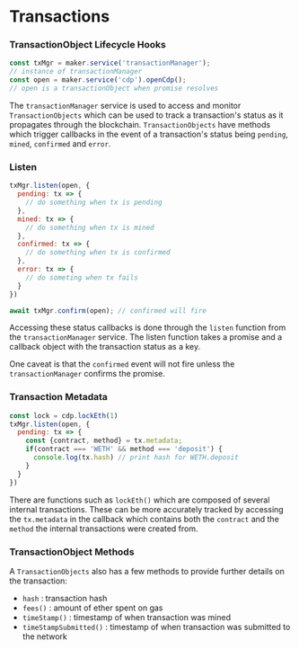 # Transactions

### TransactionObject Lifecycle Hooks

```javascript
const txMgr = maker.service('transactionManager');
// instance of transactionManager
const open = maker.service('cdp').openCdp();
// open is a transactionObject when promise resolves
```

The `transactionManager` service is used to access and monitor `TransactionObjects` which can be used to track a transaction's status as it propagates through the blockchain. `TransactionObjects` have methods which trigger callbacks in the event of a transaction's status being `pending`, `mined`, `confirmed` and `error`.

### Listen

```javascript
txMgr.listen(open, {
  pending: tx => {
    // do something when tx is pending
  },
  mined: tx => {
    // do something when tx is mined
  },
  confirmed: tx => {
    // do something when tx is confirmed	   
  },
  error: tx => {
    // do someting when tx fails
  }
})

await txMgr.confirm(open); // confirmed will fire
```

Accessing these status callbacks is done through the `listen` function from the `transactionManager` service. The listen function takes a promise and a callback object with the transaction status as a key.

One caveat is that the `confirmed` event will not fire unless the `transactionManager` confirms the promise.

### Transaction Metadata

```javascript
const lock = cdp.lockEth(1)
txMgr.listen(open, {
  pending: tx => {
    const {contract, method} = tx.metadata;
    if(contract === 'WETH' && method === 'deposit') {
      console.log(tx.hash) // print hash for WETH.deposit
    }
  }
})

```

There are functions such as `lockEth()` which are composed of several internal transactions. These can be more accurately tracked by accessing the `tx.metadata` in the callback which contains both the `contract` and the `method` the internal transactions were created from.

### TransactionObject Methods

A `TransactionObjects` also has a few methods to provide further details on the transaction:

- `hash` : transaction hash
- `fees()` : amount of ether spent on gas
- `timeStamp()` : timestamp of when transaction was mined
- `timeStampSubmitted()` : timestamp of when transaction was submitted to the network

